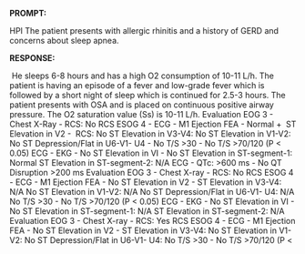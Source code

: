 **PROMPT:**

HPI The patient presents with allergic rhinitis and a history of GERD and concerns about sleep apnea. 

**RESPONSE:**

  He sleeps 6-8 hours and has a high O2 consumption of 10-11 L/h. The patient is having an episode of a fever and low-grade fever which is followed by a short night of sleep which is continued for 2.5-3 hours. The patient presents with OSA and is placed on continuous positive airway pressure. The O2 saturation value (Ss) is 10-11 L/h. Evaluation EOG 3 - Chest X-Ray - RCS: No RCS ESOG 4 - ECG - M1 Ejection FEA - Normal +  ST Elevation in V2 -  RCS: No ST Elevation in V3-V4: No ST Elevation in V1-V2: No ST Depression/Flat in U6-V1- U4 - No T/S >30 - No T/S >70/120 (P < 0.05) ECG - EKG - No ST Elevation in VI - No ST Elevation in ST-segment-1: Normal ST Elevation in ST-segment-2: N/A ECG - QTc: >600 ms - No QT Disruption >200 ms Evaluation EOG 3 - Chest X-ray - RCS: No RCS ESOG 4 - ECG - M1 Ejection FEA - No ST Elevation in V2 - ST Elevation in V3-V4: N/A No ST Elevation in V1-V2: N/A No ST Depression/Flat in U6-V1- U4: N/A No T/S >30 - No T/S >70/120 (P < 0.05) ECG - EKG - No ST Elevation in VI - No ST Elevation in ST-segment-1: N/A ST Elevation in ST-segment-2: N/A  Evaluation EOG 3 - Chest X-ray - RCS: Yes RCS ESOG 4 - ECG - M1 Ejection FEA - No ST Elevation in V2 - ST Elevation in V3-V4: No ST Elevation in V1-V2: No ST Depression/Flat in U6-V1- U4: No T/S >30 - No T/S >70/120 (P <